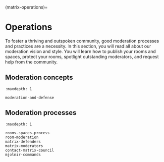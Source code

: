 (matrix-operations)=
# Operations

To foster a thriving and outspoken community, good moderation processes and practices are a necessity.
In this section, you will read all about our moderation vision and style.
You will learn how to publish your rooms and spaces, protect your rooms, spotlight outstanding moderators, and request help from the community.


## Moderation concepts

```{toctree}
:maxdepth: 1

moderation-and-defense
```


## Moderation processes

```{toctree}
:maxdepth: 1

rooms-spaces-process
room-moderation
matrix-defenders
matrix-moderators
contact-matrix-council
mjolnir-commands
```

